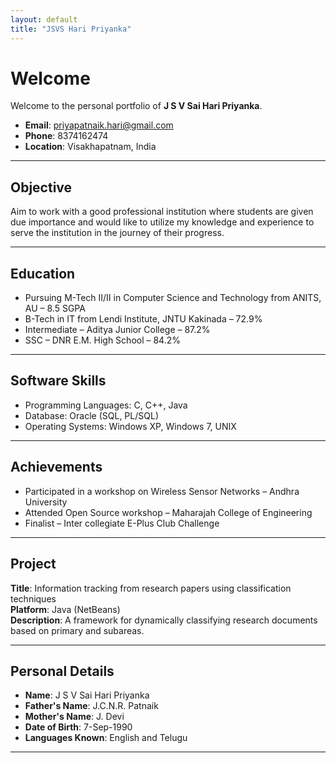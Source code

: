 ```yaml
---
layout: default
title: "JSVS Hari Priyanka"
---
```


# Welcome

Welcome to the personal portfolio of **J S V Sai Hari Priyanka**.

- **Email**: priyapatnaik.hari@gmail.com  
- **Phone**: 8374162474  
- **Location**: Visakhapatnam, India  

---

## Objective

Aim to work with a good professional institution where students are given due importance and would like to utilize my knowledge and experience to serve the institution in the journey of their progress.

---

## Education

- Pursuing M-Tech II/II in Computer Science and Technology from ANITS, AU – 8.5 SGPA  
- B-Tech in IT from Lendi Institute, JNTU Kakinada – 72.9%  
- Intermediate – Aditya Junior College – 87.2%  
- SSC – DNR E.M. High School – 84.2%

---

## Software Skills

- Programming Languages: C, C++, Java  
- Database: Oracle (SQL, PL/SQL)  
- Operating Systems: Windows XP, Windows 7, UNIX

---

## Achievements

- Participated in a workshop on Wireless Sensor Networks – Andhra University  
- Attended Open Source workshop – Maharajah College of Engineering  
- Finalist – Inter collegiate E-Plus Club Challenge

---

## Project

**Title**: Information tracking from research papers using classification techniques  
**Platform**: Java (NetBeans)  
**Description**: A framework for dynamically classifying research documents based on primary and subareas.

---

## Personal Details

- **Name**: J S V Sai Hari Priyanka  
- **Father's Name**: J.C.N.R. Patnaik  
- **Mother's Name**: J. Devi  
- **Date of Birth**: 7-Sep-1990  
- **Languages Known**: English and Telugu  

---
